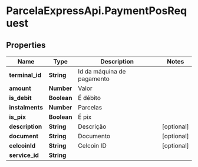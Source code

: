 # ParcelaExpressApi.PaymentPosRequest

## Properties

Name | Type | Description | Notes
------------ | ------------- | ------------- | -------------
**terminal_id** | **String** | Id da máquina de pagamento | 
**amount** | **Number** | Valor | 
**is_debit** | **Boolean** | É débito | 
**instalments** | **Number** | Parcelas | 
**is_pix** | **Boolean** | É pix | 
**description** | **String** | Descrição | [optional] 
**document** | **String** | Documento | [optional] 
**celcoinId** | **String** | Celcoin ID | [optional] 
**service_id** | **String** |  | 


